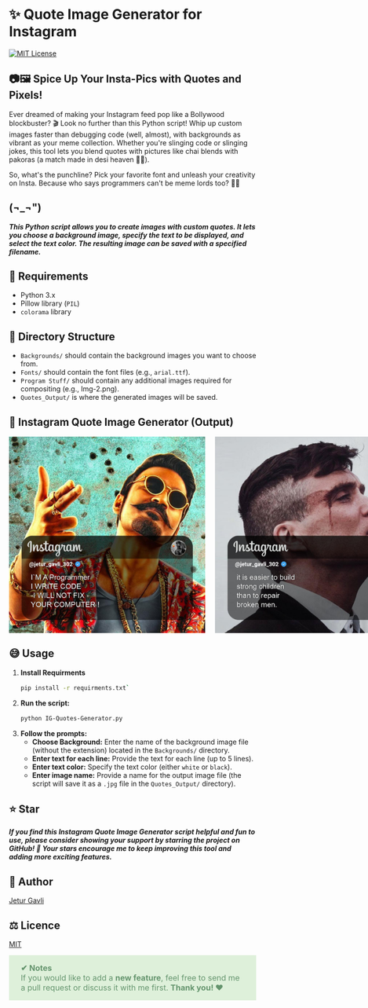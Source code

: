 # ✨ Quote Image Generator for Instagram 
[![MIT License](https://img.shields.io/badge/License-MIT-blue.svg)](Licence)

## 📷🖼 Spice Up Your Insta-Pics with Quotes and Pixels! 
Ever dreamed of making your Instagram feed pop like a Bollywood blockbuster? 🎬 Look no further than this Python script! Whip up custom images faster than debugging code (well, almost), with backgrounds as vibrant as your meme collection. Whether you're slinging code or slinging jokes, this tool lets you blend quotes with pictures like chai blends with pakoras (a match made in desi heaven 🍵🥟).

So, what's the punchline? Pick your favorite font and unleash your creativity on Insta. Because who says programmers can't be meme lords too? 💬😎

## (¬_¬")

**_This Python script allows you to create images with custom quotes. It lets you choose a background image, specify the text to be displayed, and select the text color. The resulting image can be saved with a specified filename._**

## 📝 Requirements 

- Python 3.x
- Pillow library (`PIL`)
- `colorama` library

## 🦴 Directory Structure 

- `Backgrounds/` should contain the background images you want to choose from.
- `Fonts/` should contain the font files (e.g., `arial.ttf`).
- `Program Stuff/` should contain any additional images required for compositing (e.g., Img-2.png).
- `Quotes_Output/` is where the generated images will be saved.

## 💖 Instagram Quote Image Generator (Output) 
<div style="display: flex;">
    <img src="Quotes_Output/01.jpg" alt="Description of image 1" style="width: 400px; margin-right: 20px;">
    <img src="Quotes_Output/02.jpg" alt="Description of image 2" style="width: 400px;">
</div>


## 😅 Usage 
1. **Install Requirments**
    ```bash
    pip install -r requirments.txt`
    ```
2. **Run the script:**
    ```bash
    python IG-Quotes-Generator.py
    ```
3. **Follow the prompts:**
    - **Choose Background:** Enter the name of the background image file (without the extension) located in the `Backgrounds/` directory.
    - **Enter text for each line:** Provide the text for each line (up to 5 lines).
    - **Enter text color:** Specify the text color (either `white` or `black`).
    - **Enter image name:** Provide a name for the output image file (the script will save it as a `.jpg` file in the `Quotes_Output/` directory).

## ⭐ Star 
**_If you find this Instagram Quote Image Generator script helpful and fun to use, please consider showing your support by starring the project on GitHub! 🌟 Your stars encourage me to keep improving this tool and adding more exciting features._**

## 🗿 Author 
[Jetur Gavli](https://github.com/jeturgavli)

## ⚖️ Licence 
[MIT](Licence)

<div style="background-color: #def0da; color: #64946D; padding: 16px 24px;">
 <div style="font-size: 16px; font-weight: bold;">✔ Notes</div>
 <div style="font-size: 16px">
 If you would like to add a <b>new feature</b>, feel free to send me a pull request or discuss it with me first. <b>Thank you! ❤</b>
 </div>
</div>


